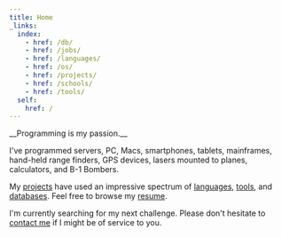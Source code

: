 ```yaml
---
title: Home
_links:
  index:
    - href: /db/
    - href: /jobs/
    - href: /languages/
    - href: /os/
    - href: /projects/
    - href: /schools/
    - href: /tools/
  self:
    href: /
---
```

<article markdown="1">
__Programming is my passion.__

I've programmed servers, PC, Macs, smartphones, tablets, mainframes, hand-held range finders, GPS devices, lasers mounted to planes, calculators, and B-1 Bombers.

My [projects](/projects) have used an impressive spectrum of [languages](/languages), [tools](/tools), and [databases](/db). Feel free to browse my [resume](/resume).

I'm currently searching for my next challenge. Please don't hesitate to <a href="mailto:me@gregoryjscott.com">contact me</a> if I might be of service to you.
</article>
